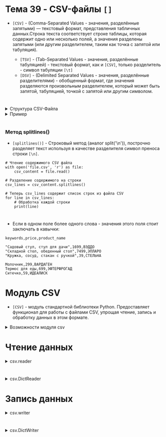 # Тема 39 - CSV-файлы `[]`

- `[CSV]` - (Comma-Separated Values - значения, разделённые запятыми) — текстовый формат, представления табличных данных.Строка текста соответствует строке таблицы, которая содержит одно или несколько полей, а значения разделены запятыми (или другим разделителем, таким как точка с запятой или табуляция).

     - `[TSV]` - (Tab-Separated Values - значения, разделённые табуляцией) - текстовый формат, как и `[CSV]`, только разделитель - символ табуляции `[\t]`
     - `[DSV]` - (Delimited Separated Values - значения, разделённые разделителями) - обобщенный формат, где значения разделяются произвольным разделителем, который может быть запятой, табуляцией, точкой с запятой или другим символом.
#
<details>
  <summary>Структура CSV-Файла</summary>

1. Заголовок (необязательно): Первая строка файла может содержать заголовки столбцов. Это имена, которые идентифицируют каждый столбец данных. Заголовки могут быть разделены запятыми или другим символом разделителя, в зависимости от выбранного формата CSV.

2. Данные: Последующие строки файла содержат фактические данные. Каждая строка соответствует одной записи или строке данных. Значения внутри каждой строки разделяются тем же символом разделителя, что и в заголовке (если он есть), или другим выбранным разделителем.

3. Разделитель (запятая, точка с запятой, табуляция и т.д.): Символ, используемый для разделения значений внутри каждой строки файла. Обычно это запятая, но может быть и другой символ в зависимости от настроек и требований.
</details>



<details>
  <summary>Пример</summary>
 
- Например, таблица:
```
Rank     Language     Share   
 1        Python      31.17%  
 2         Java       17.75%  
 3       JavaScrip      8%
 4          C#         7.05%  
 5         PHP         6.09%  
```
- в формате csv будет выглядеть так:
```
Rank,Language,Share
1,Python,31.17%
2,Java,17.75%
3,JavaScript,8%
4,C#,7.05%
5,PHP,6.09%
```
#
</details>

#


### Метод splitlines()

- `[splitlines()]` - Строковый метод (аналог split('\n')), построчно разделяет текст используя в качестве разделителя символ преноса строки `[\n]`.
```
# Чтение содержимого CSV файла
with open('file.csv', 'r') as file:
    csv_content = file.read()

# Разделение содержимого на строки
csv_lines = csv_content.splitlines()

# Теперь csv_lines содержит список строк из файла CSV
for line in csv_lines:
    # Обработка каждой строки
    print(line)
```
#
- Если в одном поле более одного слова - значения этого поля стоит заключать в кавычки:
```
keywords,price,product_name

"Садовый стул, стул для дачи",1699,ВЭДДО
"Складной стол, обеденный стол",7499,ЭПЛАРО
"Кружка, сосуд, стакан с ручкой",39,СТЕЛЬНА

Молочник,299,ВАРДАГЕН
Термос для еды,699,ЭФТЕРФРОГАД
Ситечко,59,ИДЕАЛИСК
```

#

# Модуль CSV

- `[CSV]` - модуль стандартной библиотеки Python. Предоставляет функционал для работы с файлами CSV, упрощая чтение, запись и обработку данных в этом формате. 

<details>
  <summary>Возможности модуля csv</summary>

1. Чтение данных из CSV файла: Модуль csv предоставляет методы для чтения данных из CSV файла, включая csv.reader() и csv.DictReader(). Первый метод возвращает список строк из файла, а второй - словарь для каждой строки, где ключами являются заголовки столбцов.

2. Запись данных в CSV файл: Модуль также позволяет записывать данные в CSV файлы с помощью метода csv.writer(), который позволяет записывать как список, так и словарь данных в файл.

3. Настройка разделителей и других параметров: Модуль позволяет настраивать различные параметры формата CSV, такие как символ разделителя, символ окончания строки и другие.

4. Обработка исключений: Модуль предоставляет обработку исключений для удобной работы с ошибками при чтении или записи файлов.
</details>

#

# Чтение данных

<details>
  <summary>csv.reader</summary>
     
- `[csv.reader]` - объект, последовательно считывает строки из csv-файла, создавая объект итератор, в котором каждый элемент (каждая строка файла) - список.

     - Работает с файлом, открытым только в режиме `[r]`.
     - Создаёт итератор.
     - Каждую строку форматирует в список.
#
- `[csv.reader(file)]` - просто считывает файл построчно и создаёт из каждой строки список. При этом не делит строки на элементы на основе разделителя, поскольку не знает, какой разделитель использовать. Поэтому каждая строка будет представлена в виде одного элемента списка.
```
import csv

# Пример строки в файле CSV
# "Садовый стул, стул для дачи";1699;ВЭДДО

with open('file.csv', 'r') as file:
    csv_reader = csv.reader(file)
    for row in csv_reader:
        print(row)

# Получится список строк, в котором наша строка примет вид:
# ['Садовый стул, стул для дачи;1699;ВЭДДО']
```
#
Если нам нужно каждую строку файла привести к списку стандартного вида, т.е. используются определенные разделители и символы кавычек, мы можем использовать параметры delimiter и quotechar, чтобы указать модулю csv, как правильно разбить строки на элементы списка.
- `[csv_file = csv.reader(file, delimiter=';', quotechar='"')]`

     - delimiter - Указывает какой разделитель используется в файле.
     - quotechar - указывает какой симфол используется в файле вместо кавычек (в случае, если в ячейке больше одного слова).
```
import csv

# Пример строки в файле CSV
# "Садовый стул, стул для дачи";1699;ВЭДДО

with open('file.csv', 'r') as file:
    csv_file = csv.reader(file, delimiter=';', quotechar='"')
    for row in csv_reader:
        print(row)

# Получится список строк, в котором наша строка примет вид:
# ['Садовый стул, стул для дачи', '1699', 'ВЭДДО']
```
#
</details>

#


<details>
  <summary>csv.DictReader</summary>

- `[csv.DictReader]` - объект, читайет csv-файл и представляет каждую строку в виде словаря, где где ключами будут названия столбцов, а значениями - соответствующие значения этой строки.

     - Важно использовать DictReader с параметрами delimiter и quotechar, чтобы указать модулю csv, как правильно разделять строки файла.

Принцип работы:

1. Когда ты создаешь объект DictReader и передаешь ему открытый файл CSV, он считывает первую строку файла, которая обычно содержит названия столбцов (заголовки).

2. Затем, для каждой последующей строки файла, DictReader создает словарь, где ключами будут названия столбцов из заголовка, а значениями - соответствующие значения из этой строки.

3. В результате, при итерации по объекту DictReader ты получаешь словарь для каждой строки, что делает работу с данными удобнее, поскольку ты можешь обращаться к значениям по именам столбцов, а не индексам.

```
import csv

# Пример строки в файле CSV
# "Садовый стул, стул для дачи";1699;ВЭДДО
# Первая строка в файле : keywords;price;product_nam

with open('products.csv', 'r') as file:
    csv_file = csv.DictReader(file, delimiter=';', quotechar='"')
    for row in csv_file:
        print(row)

# Получится список словарей, в котором наша строка примет вид:
# {'keywords': 'Садовый стул, стул для дачи', 'price': '1699', 'product_name': 'ВЭДДО'}
```
При создании `[DictReader]` объекта значениями по умолчанию для аргументов `[delimiter]` и `[quotechar]` являются `[',']` (символ запятой) и `['"']` (символ двойной кавычки) соответственно.

#
</details>

#

# Запись данных

<details>
  <summary>csv.writer</summary>

- `[csv.writer]` - объект, который предоставляет методы для записи данных в CSV файл.

     - Работает с файлом,открытым только в режимаф `[w]`,`[r+]` и `[a]`
     - Записывает в файл только списки.
#
- `[writerow(row)]` - метод, записывает одну строку данных в CSV файл. Принимает Передается список значений `[row]`, которые будут записаны в файл как отдельная строка.
- `[writerows(rows)]` - метод, записывает несколько строк данных в CSV файл. Принимает список списков `[rows]`, где каждый внутренний список представляет собой отдельную строку данных.

<details>
  <summary>Параметр для writerows</summary>

```
import csv

columns = ['first_name', 'second_name', 'class_number', 'class_letter']
data = [['Тимур', 'Гуев', 11, 'А'], ['Руслан', 'Чаниев', 9, 'Б'], ['Роман', 'Белых', 10, 'В']]

with open('students.csv', 'w') as file:
    writer = csv.writer(file, delimiter=';', quoting=csv.QUOTE_NONNUMERIC)
    writer.writerow(columns)
    writer.writerows(data)

Выведет:
"first_name";"second_name";"class_number";"class_letter"
"Тимур";"Гуев";11;"А"
"Руслан";"Чаниев";9;"Б"
"Роман";"Белых";10;"В"
```
</details>

#
- `[csv.writer(file)]` - без параметров, записывает в файл данные в стандартном виде (разделитель - запятая `[,]`, кавычки - двойные кавычки`["]`) 
```
import csv

# Добавляем список используя writer без параметров

with open('products.csv', 'w') as file:
    csv_writer = csv.writer(file)
    csv_writer.writerow(['Алексей', 30, 'Программист, увлекается музыкой'])

# В файл запишется строка: Алексей,30,"Программист, увлекается музыкой"
```
  - `[csv.writer(file, delimiter,quoting ,quotechar)]` - параметры позволяют изменить символ-разделитель и символ-кавычки.
  - Параметр `[quoting]` - указывает на то, какие значения заключать в кавычки.
<details>
  <summary>Параметры quoting</summary>
     
```
- quoting=csv.QUOTE_ALL: указывает объектам записи указывать все поля
- quoting=csv.QUOTE_MINIMAL: указывает объектам записи заключать в кавычки только те поля, которые содержат специальные символы, такие как разделитель delimiter, кавычка quotechar или любой из символов в lineterminator
- quoting=csv.QUOTE_NONNUMERIC: указывает объектам записи указывать все нечисловые поля
- quoting=csv.QUOTE_NONE: указывает объектам записи никогда не заключать в кавычки поля
```
#
</details>

```
import csv

with open('products.csv', 'w') as file:
    csv_writer = csv.writer(file, delimiter='|',quoting=csv.QUOTE_NONNUMERIC ,quotechar='*')
    csv_writer.writerow(['Алексей', 30, 'Программист, увлекается музыкой'])

# В файл запишется строка: *Алексей*|30|*Программист, увлекается музыкой*
```

#
</details>

#

<details>
  <summary>csv.DictWriter</summary>

- `[csv.DictWriter(csvfile, fieldnames, delimiter, quoting)]` - объект, который предоставляет методы для записи данных в виде словарей в CSV файл.

     - Обязательно должен быть список заголовков, который указывается в параметр `[fieldnames]`
     - delimiter - параметр, определяющий разделитель.
     - quoting - параметр, определяющий какие значения заключать в кавычки.
     - quotechar - параметр, определяющий символ кавычек.
#

- `[writeheader(title)]` - метод используется для записи строки заголовка в CSV файл. Строка заголовка состоит из имен столбцов, определенных в списке fieldnames при создании объекта DictWriter.
- `[writerow(rowdict)]` - Этот метод используется для записи одной строки данных в CSV файл. В качестве аргумента rowdict передается словарь, где ключи соответствуют именам столбцов, определенным в fieldnames, а значения представляют собой данные для записи.
<details>
  <summary>Пример для writerow(rowdict)</summary>
  
```
import csv

title = ['one', 'two', 'three']

ex_dict = {'one':'один', 'two': 'два', 'three': 'три'}

with open('students.csv', 'w') as file:
    csv_dictwriter = csv.DictWriter(file, fieldnames=title, delimiter=',', quoting=csv.QUOTE_NONNUMERIC, quotechar='"')
    csv_dictwriter.writeheader()
    csv_dictwriter.writerow(ex_dict)

# Выведет строку: 
"one","two","three"
"один","два","три"
```
</details>

- `[writerows(rowdicts)]` - Этот метод используется для записи нескольких строк данных в CSV файл. В качестве аргумента rowdicts передается список словарей, где каждый словарь представляет собой одну строку данных.

<details>
  <summary>Пример для writerows(rowdicts)</summary>
  
```
import csv

title = ['Имя', 'Возраст', 'Город']

ex_dict = [
        {'Имя': 'Алексей', 'Возраст': 30, 'Город': 'Москва'},
        {'Имя': 'Елена', 'Возраст': 25, 'Город': 'Санкт-Петербург'},
        {'Имя': 'Иван', 'Возраст': 35, 'Город': 'Новосибирск'}
    ]

with open('students.csv', 'w') as file:
    csv_dictwriter = csv.DictWriter(file, fieldnames=title, delimiter=',', quoting=csv.QUOTE_NONNUMERIC, quotechar='"')
    csv_dictwriter.writeheader()
    csv_dictwriter.writerows(ex_dict)

# Выведет:
"Алексей",30,"Москва"
"Елена",25,"Санкт-Петербург"
"Иван",35,"Новосибирск"

```
</details>

#
</details>




